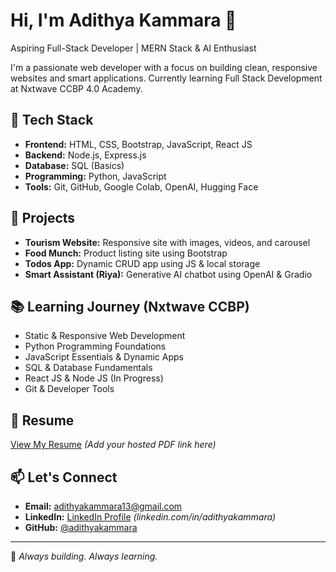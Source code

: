 # Hi, I'm Adithya Kammara 👋  
Aspiring Full-Stack Developer | MERN Stack & AI Enthusiast

I'm a passionate web developer with a focus on building clean, responsive websites and smart applications. Currently learning Full Stack Development at Nxtwave CCBP 4.0 Academy.

## 🚀 Tech Stack
- **Frontend:** HTML, CSS, Bootstrap, JavaScript, React JS
- **Backend:** Node.js, Express.js
- **Database:** SQL (Basics)
- **Programming:** Python, JavaScript
- **Tools:** Git, GitHub, Google Colab, OpenAI, Hugging Face

## 💼 Projects
- **Tourism Website:** Responsive site with images, videos, and carousel  
- **Food Munch:** Product listing site using Bootstrap  
- **Todos App:** Dynamic CRUD app using JS & local storage  
- **Smart Assistant (Riya):** Generative AI chatbot using OpenAI & Gradio

## 📚 Learning Journey (Nxtwave CCBP)
- Static & Responsive Web Development  
- Python Programming Foundations  
- JavaScript Essentials & Dynamic Apps  
- SQL & Database Fundamentals  
- React JS & Node JS (In Progress)  
- Git & Developer Tools  

## 📄 Resume
[View My Resume](#) *(Add your hosted PDF link here)*

## 📫 Let's Connect
- **Email:** adithyakammara13@gmail.com  
- **LinkedIn:** [LinkedIn Profile](#) *(linkedin.com/in/adithyakammara)*  
- **GitHub:** [@adithyakammara](#)

---

🔧 *Always building. Always learning.*
